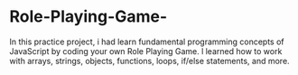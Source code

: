 # Role-Playing-Game-
In this practice project, i had learn fundamental programming concepts of JavaScript by coding your own Role Playing Game. l learned how to work with arrays, strings, objects, functions, loops, if/else statements, and more.
